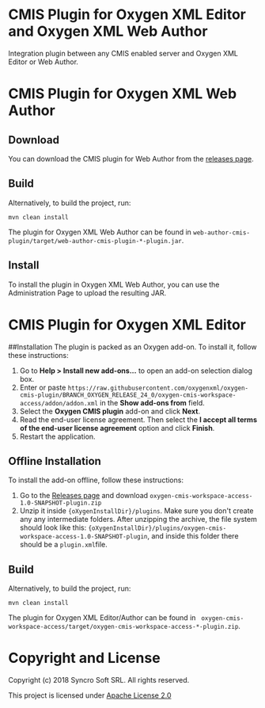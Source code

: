 # CMIS Plugin for Oxygen XML Editor and Oxygen XML Web Author

Integration plugin between any CMIS enabled server and Oxygen XML Editor or Web Author.

# CMIS Plugin for Oxygen XML Web Author

## Download
You can download the CMIS plugin for Web Author from the [releases page](https://github.com/oxygenxml/oxygen-cmis-plugin/releases).


## Build

Alternatively, to build the project, run:

```
mvn clean install
```
The plugin for Oxygen XML Web Author can be found in `web-author-cmis-plugin/target/web-author-cmis-plugin-*-plugin.jar`.

## Install

To install the plugin in Oxygen XML Web Author, you can use the Administration Page to upload the resulting JAR.



# CMIS Plugin for Oxygen XML Editor

##Installation
The plugin is packed as an Oxygen add-on. To install it, follow these instructions:

1. Go to **Help > Install new add-ons...** to open an add-on selection dialog box.
2. Enter or paste `https://raw.githubusercontent.com/oxygenxml/oxygen-cmis-plugin/BRANCH_OXYGEN_RELEASE_24_0/oxygen-cmis-workspace-access/addon/addon.xml` in the **Show add-ons from** field.
3. Select the **Oxygen CMIS plugin** add-on and click **Next**.
4. Read the end-user license agreement. Then select the **I accept all terms of the end-user license agreement** option and click **Finish**.
5. Restart the application.

## Offline Installation
To install the add-on offline, follow these instructions:
1. Go to the [Releases page](https://github.com/oxygenxml/oxygen-cmis-plugin/releases/latest) and download `oxygen-cmis-workspace-access-1.0-SNAPSHOT-plugin.zip`
2. Unzip it inside `{oXygenInstallDir}/plugins`. Make sure you don't create any any intermediate folders. After unzipping the archive, the file system should look like this: `{oXygenInstallDir}/plugins/oxygen-cmis-workspace-access-1.0-SNAPSHOT-plugin`, and inside this folder there should be a `plugin.xml`file.



## Build

Alternatively, to build the project, run:

```
mvn clean install
```

The plugin for Oxygen XML Editor/Author can be found in ` oxygen-cmis-workspace-access/target/oxygen-cmis-workspace-access-*-plugin.zip`.


# Copyright and License

Copyright (c) 2018 Syncro Soft SRL. All rights reserved.

This project is licensed under [Apache License 2.0](https://github.com/oxygenxml/oxygen-cmis-plugin/blob/master/LICENSE)
